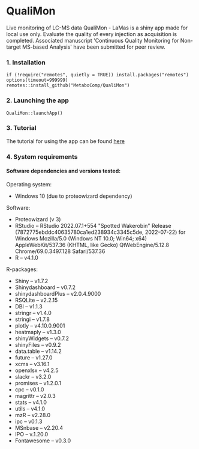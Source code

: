 # QualiMon
Live monitoring of LC-MS data
QualiMon - LaMas is a shiny app made for local use only.
Evaluate the quality of every injection as acquisition is completed.
Associated manuscript 'Continuous Quality Monitoring for Non-target MS-based Analysis' have been submitted for peer review.


### 1. Installation
```
if (!require("remotes", quietly = TRUE)) install.packages("remotes")
options(timeout=999999)
remotes::install_github("MetaboComp/QualiMon")
```

### 2. Launching the app
```
QualiMon::launchApp()
```

### 3. Tutorial
The tutorial for using the app can be found [here](https://github.com/MetaboComp/QualiMon/blob/master/QualimonTutorial_v1.pdf)


### 4. System requirements
#### Software dependencies and versions tested:
Operating system:
- Windows 10 (due to proteowizard dependency)

Software:
-	Proteowizard (v 3)
-	RStudio – RStudio 2022.07.1+554 "Spotted Wakerobin" Release (7872775ebddc40635780ca1ed238934c3345c5de, 2022-07-22) for Windows
Mozilla/5.0 (Windows NT 10.0; Win64; x64) AppleWebKit/537.36 (KHTML, like Gecko) QtWebEngine/5.12.8 Chrome/69.0.3497.128 Safari/537.36
-	R – v4.1.0

R-packages:
-	Shiny – v1.7.2
-	Shinydashboard – v0.7.2
-	shinydashboardPlus – v2.0.4.9000
-	RSQLite – v2.2.15
-	DBI – v1.1.3
-	stringr – v1.4.0
-	stringi – v1.7.8
-	plotly – v4.10.0.9001
-	heatmaply – v1.3.0
-	shinyWidgets – v0.7.2
-	shinyFiles – v0.9.2
-	data.table – v1.14.2
-	future – v1.27.0
-	xcms – v3.16.1
-	openxlsx – v4.2.5
-	slackr – v3.2.0
-	promises – v1.2.0.1
-	cpc – v0.1.0
-	magrittr – v2.0.3
-	stats – v4.1.0
-	utils – v4.1.0
-	mzR – v2.28.0
-	ipc – v0.1.3
-	MSnbase – v2.20.4
-	IPO – v.1.20.0
-	Fontawesome – v0.3.0

